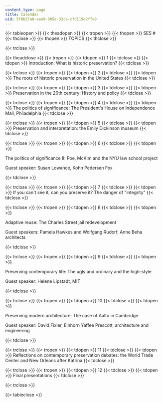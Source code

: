 ```yaml
---
content_type: page
title: Calendar
uid: 5f8b27a8-eee9-9b5e-32ca-cfd119e2ffe9
---
```


{{< tableopen >}}
{{< theadopen >}}
{{< tropen >}}
{{< thopen >}}
SES #
{{< thclose >}}
{{< thopen >}}
TOPICS
{{< thclose >}}

{{< trclose >}}

{{< theadclose >}}
{{< tropen >}}
{{< tdopen >}}
1
{{< tdclose >}}
{{< tdopen >}}
Introduction: What is historic preservation?
{{< tdclose >}}

{{< trclose >}}
{{< tropen >}}
{{< tdopen >}}
2
{{< tdclose >}}
{{< tdopen >}}
The roots of historic preservation in the United States
{{< tdclose >}}

{{< trclose >}}
{{< tropen >}}
{{< tdopen >}}
3
{{< tdclose >}}
{{< tdopen >}}
Preservation in the 20th century: History and policy
{{< tdclose >}}

{{< trclose >}}
{{< tropen >}}
{{< tdopen >}}
4
{{< tdclose >}}
{{< tdopen >}}
The politics of significance: The President's House on Independence Mall, Philadelphia
{{< tdclose >}}

{{< trclose >}}
{{< tropen >}}
{{< tdopen >}}
5
{{< tdclose >}}
{{< tdopen >}}
Preservation and interpretation: the Emily Dickinson museum
{{< tdclose >}}

{{< trclose >}}
{{< tropen >}}
{{< tdopen >}}
6
{{< tdclose >}}
{{< tdopen >}}


The politics of significance II: Poe, McKim and the NYU law school project

Guest speaker: Susan Lowance, Kohn Pedersen Fox


{{< tdclose >}}

{{< trclose >}}
{{< tropen >}}
{{< tdopen >}}
7
{{< tdclose >}}
{{< tdopen >}}
If you can't see it, can you preserve it? The danger of "integrity"
{{< tdclose >}}

{{< trclose >}}
{{< tropen >}}
{{< tdopen >}}
8
{{< tdclose >}}
{{< tdopen >}}


Adaptive reuse: The Charles Street jail redevelopment

Guest speakers: Pamela Hawkes and Wolfgang Rudorf, Anne Beha architects


{{< tdclose >}}

{{< trclose >}}
{{< tropen >}}
{{< tdopen >}}
9
{{< tdclose >}}
{{< tdopen >}}


Preserving contemporary life: The ugly and ordinary and the high-style

Guest speaker: Helene Lipstadt, MIT


{{< tdclose >}}

{{< trclose >}}
{{< tropen >}}
{{< tdopen >}}
10
{{< tdclose >}}
{{< tdopen >}}


Preserving modern architecture: The case of Aalto in Cambridge

Guest speaker: David Fixler, Einhorn Yaffee Prescott, architecture and engineering


{{< tdclose >}}

{{< trclose >}}
{{< tropen >}}
{{< tdopen >}}
11
{{< tdclose >}}
{{< tdopen >}}
Reflections on contemporary preservation debates: the World Trade Center and New Orleans after Katrina
{{< tdclose >}}

{{< trclose >}}
{{< tropen >}}
{{< tdopen >}}
12
{{< tdclose >}}
{{< tdopen >}}
Final presentations
{{< tdclose >}}

{{< trclose >}}

{{< tableclose >}}
